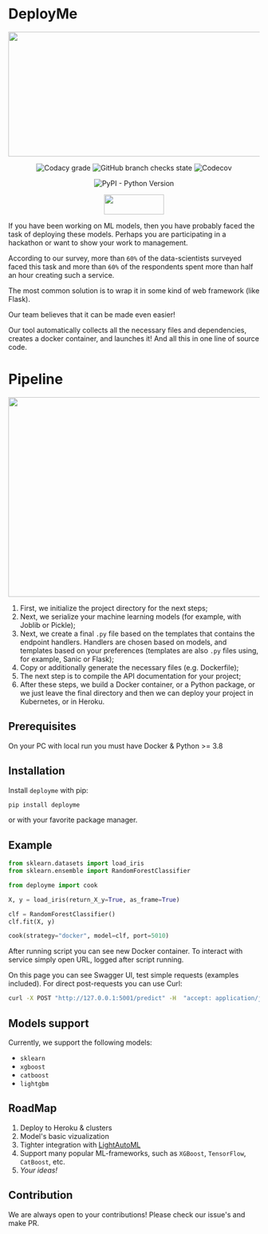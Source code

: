 # DeployMe

<p align="center">
    <img width="600" height="250" src="docs/source/deployme-logo-p.svg">
</p>

<div align="center">

![Codacy grade](https://img.shields.io/codacy/grade/cc8845c151cc45919bfd193e266df293?style=for-the-badge)
![GitHub branch checks state](https://img.shields.io/github/checks-status/qnbhd/deployme/main?style=for-the-badge)
![Codecov](https://img.shields.io/codecov/c/github/qnbhd/deployme?style=for-the-badge)


![PyPI - Python Version](https://img.shields.io/pypi/pyversions/deployme?style=for-the-badge)

[<img height="40" width="120" src="https://user-images.githubusercontent.com/6369915/200408291-f0a22126-00b4-4680-ad29-6f3fc48b4e2e.png">](https://deployme.readthedocs.io/en/latest/)
</div>



If you have been working on ML models, then you have probably faced the task of deploying these models.
Perhaps you are participating in a hackathon or want to show your work to management.

According to our survey, more than `60%` of the data-scientists surveyed faced this task and more than `60%` of the respondents spent more than half an hour creating such a service.

The most common solution is to wrap it in some kind of web framework (like Flask).

Our team believes that it can be made even easier!

Our tool automatically collects all the necessary files and dependencies, creates a docker container, and launches it! And all this in one line of source code.

# Pipeline



<p align="center">
    <img width="800" height="400" src="docs/pipeline.svg">
</p>



1. First, we initialize the project directory for the next steps;
2. Next, we serialize your machine learning models (for example, with Joblib or Pickle);
3. Next, we create a final `.py` file based on the templates that contains the endpoint handlers. Handlers are chosen based on models, and templates based on your preferences (templates are also `.py` files using, for example, Sanic or Flask);
4. Copy or additionally generate the necessary files (e.g. Dockerfile);
5. The next step is to compile the API documentation for your project;
6. After these steps, we build a Docker container, or a Python package, or we just leave the final directory and then we can deploy your project in Kubernetes, or in Heroku.



## Prerequisites

On your PC with local run you must have Docker & Python >= 3.8

## Installation

Install `deployme` with pip:

```bash
pip install deployme
```

or with your favorite package manager.

## Example

```python
from sklearn.datasets import load_iris
from sklearn.ensemble import RandomForestClassifier

from deployme import cook

X, y = load_iris(return_X_y=True, as_frame=True)

clf = RandomForestClassifier()
clf.fit(X, y)

cook(strategy="docker", model=clf, port=5010)
```

After running script you can see new Docker container.
To interact with service simply open URL, logged after script running.

On this page you can see Swagger UI, test simple requests (examples included).
For direct post-requests you can use Curl:

```bash
curl -X POST "http://127.0.0.1:5001/predict" -H  "accept: application/json" -H  "Content-Type: application/json" -d "{\"data\":[{\"sepal length (cm)\":5.8,\"sepal width (cm)\":2.7,\"petal length (cm)\":3.9,\"petal width (cm)\":1.2}]}"
```

## Models support

Currently, we support the following models:

- `sklearn`
- `xgboost`
- `catboost`
- `lightgbm`

## RoadMap

1. Deploy to Heroku & clusters
2. Model's basic vizualization
3. Tighter integration with [LightAutoML](https://github.com/sb-ai-lab/LightAutoML)
4. Support many popular ML-frameworks, such as `XGBoost`, `TensorFlow`, `CatBoost`, etc.
5. *Your ideas!*

## Contribution

We are always open to your contributions!
Please check our issue's and make PR.
